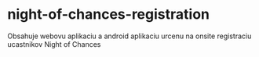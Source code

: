 # night-of-chances-registration

Obsahuje webovu aplikaciu a android aplikaciu urcenu na onsite registraciu ucastnikov Night of Chances
